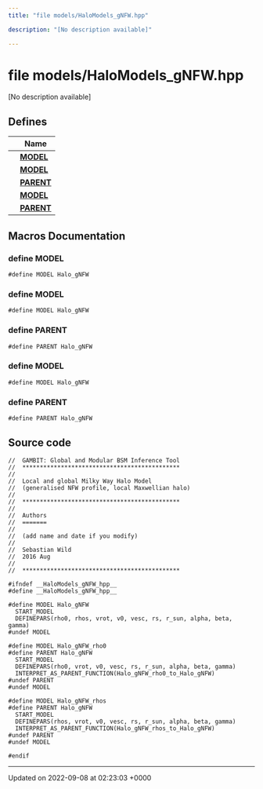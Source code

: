 ```yaml
---
title: "file models/HaloModels_gNFW.hpp"

description: "[No description available]"

---
```


# file models/HaloModels_gNFW.hpp

[No description available]

## Defines

|                | Name           |
| -------------- | -------------- |
|  | **[MODEL](/documentation/code/files/halomodels__gnfw_8hpp/#define-model)**  |
|  | **[MODEL](/documentation/code/files/halomodels__gnfw_8hpp/#define-model)**  |
|  | **[PARENT](/documentation/code/files/halomodels__gnfw_8hpp/#define-parent)**  |
|  | **[MODEL](/documentation/code/files/halomodels__gnfw_8hpp/#define-model)**  |
|  | **[PARENT](/documentation/code/files/halomodels__gnfw_8hpp/#define-parent)**  |




## Macros Documentation

### define MODEL

```
#define MODEL Halo_gNFW
```


### define MODEL

```
#define MODEL Halo_gNFW
```


### define PARENT

```
#define PARENT Halo_gNFW
```


### define MODEL

```
#define MODEL Halo_gNFW
```


### define PARENT

```
#define PARENT Halo_gNFW
```


## Source code

```
//  GAMBIT: Global and Modular BSM Inference Tool
//  *********************************************
//
//  Local and global Milky Way Halo Model 
//  (generalised NFW profile, local Maxwellian halo)
//
//  *********************************************
//
//  Authors
//  =======
//
//  (add name and date if you modify)
//
//  Sebastian Wild
//  2016 Aug
//
//  *********************************************

#ifndef __HaloModels_gNFW_hpp__
#define __HaloModels_gNFW_hpp__

#define MODEL Halo_gNFW
  START_MODEL
  DEFINEPARS(rho0, rhos, vrot, v0, vesc, rs, r_sun, alpha, beta, gamma)
#undef MODEL

#define MODEL Halo_gNFW_rho0
#define PARENT Halo_gNFW
  START_MODEL
  DEFINEPARS(rho0, vrot, v0, vesc, rs, r_sun, alpha, beta, gamma)
  INTERPRET_AS_PARENT_FUNCTION(Halo_gNFW_rho0_to_Halo_gNFW)
#undef PARENT
#undef MODEL

#define MODEL Halo_gNFW_rhos
#define PARENT Halo_gNFW
  START_MODEL
  DEFINEPARS(rhos, vrot, v0, vesc, rs, r_sun, alpha, beta, gamma)
  INTERPRET_AS_PARENT_FUNCTION(Halo_gNFW_rhos_to_Halo_gNFW)
#undef PARENT
#undef MODEL

#endif
```


-------------------------------

Updated on 2022-09-08 at 02:23:03 +0000
